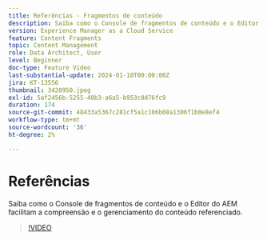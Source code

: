 ```yaml
---
title: Referências - Fragmentos de conteúdo
description: Saiba como o Console de fragmentos de conteúdo e o Editor do AEM facilitam o gerenciamento do conteúdo referenciado.
version: Experience Manager as a Cloud Service
feature: Content Fragments
topic: Content Management
role: Data Architect, User
level: Beginner
doc-type: Feature Video
last-substantial-update: 2024-01-10T00:00:00Z
jira: KT-13556
thumbnail: 3420950.jpeg
exl-id: 5af2456b-5255-40b3-a6a5-b953c8d76fc9
duration: 174
source-git-commit: 48433a5367c281cf5a1c106b08a1306f1b0e8ef4
workflow-type: tm+mt
source-wordcount: '36'
ht-degree: 2%

---
```


# Referências

Saiba como o Console de fragmentos de conteúdo e o Editor do AEM facilitam a compreensão e o gerenciamento do conteúdo referenciado.

>[!VIDEO](https://video.tv.adobe.com/v/3420950/?learn=on)
